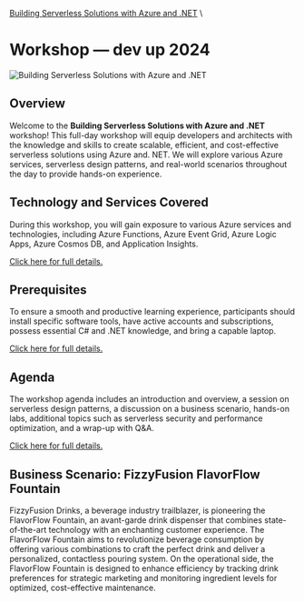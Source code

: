 [Building Serverless Solutions with Azure and .NET](..\..\README.md) \ 

# Workshop — dev up 2024

![Building Serverless Solutions with Azure and .NET](..\..\thumbnail.jpg)

## Overview

Welcome to the **Building Serverless Solutions with Azure and .NET** workshop! This full-day workshop will equip developers and architects with the knowledge and skills to create scalable, efficient, and cost-effective serverless solutions using Azure and. NET. We will explore various Azure services, serverless design patterns, and real-world scenarios throughout the day to provide hands-on experience.

## Technology and Services Covered

During this workshop, you will gain exposure to various Azure services and technologies, including Azure Functions, Azure Event Grid, Azure Logic Apps, Azure Cosmos DB, and Application Insights.

[Click here for full details.](technologies-and-services-covered.md) 

## Prerequisites

To ensure a smooth and productive learning experience, participants should install specific software tools, have active accounts and subscriptions, possess essential C# and .NET knowledge, and bring a capable laptop.

[Click here for full details.](prerequisites.md) 

## Agenda

The workshop agenda includes an introduction and overview, a session on serverless design patterns, a discussion on a business scenario, hands-on labs, additional topics such as serverless security and performance optimization, and a wrap-up with Q&A.

[Click here for full details.](agenda.md) 

## Business Scenario: FizzyFusion FlavorFlow Fountain

FizzyFusion Drinks, a beverage industry trailblazer, is pioneering the FlavorFlow Fountain, an avant-garde drink dispenser that combines state-of-the-art technology with an enchanting customer experience. The FlavorFlow Fountain aims to revolutionize beverage consumption by offering various combinations to craft the perfect drink and deliver a personalized, contactless pouring system. On the operational side, the FlavorFlow Fountain is designed to enhance efficiency by tracking drink preferences for strategic marketing and monitoring ingredient levels for optimized, cost-effective maintenance.
